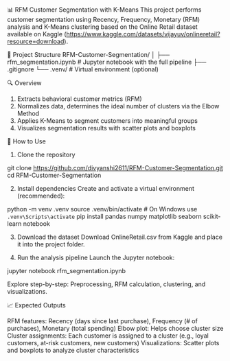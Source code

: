 📊 RFM Customer Segmentation with K-Means
This project performs customer segmentation using Recency, Frequency, Monetary (RFM) analysis and K-Means clustering based on the Online Retail dataset available on Kaggle (https://www.kaggle.com/datasets/vijayuv/onlineretail?resource=download).

📂 Project Structure
RFM-Customer-Segmentation/
│
├── rfm_segmentation.ipynb   # Jupyter notebook with the full pipeline
├── .gitignore
└── .venv/                   # Virtual environment (optional)

🔍 Overview

1) Extracts behavioral customer metrics (RFM)
2) Normalizes data, determines the ideal number of clusters via the Elbow Method
3) Applies K-Means to segment customers into meaningful groups
4) Visualizes segmentation results with scatter plots and boxplots

🚀 How to Use

1) Clone the repository

git clone https://github.com/divyanshi2611/RFM-Customer-Segmentation.git
cd RFM-Customer-Segmentation

2) Install dependencies
Create and activate a virtual environment (recommended):

python -m venv .venv
source .venv/bin/activate  # On Windows use `.venv\Scripts\activate`
pip install pandas numpy matplotlib seaborn scikit-learn notebook

3) Download the dataset
Download OnlineRetail.csv from Kaggle and place it into the project folder.

4) Run the analysis pipeline
Launch the Jupyter notebook:

jupyter notebook rfm_segmentation.ipynb


Explore step-by-step: Preprocessing, RFM calculation, clustering, and visualizations.

📈 Expected Outputs

RFM features: Recency (days since last purchase), Frequency (# of purchases), Monetary (total spending)
Elbow plot: Helps choose cluster size
Cluster assignments: Each customer is assigned to a cluster (e.g., loyal customers, at-risk customers, new customers)
Visualizations: Scatter plots and boxplots to analyze cluster characteristics
